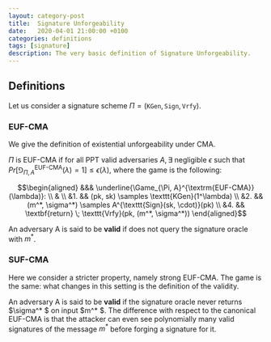 ```yaml
---
layout: category-post
title:  Signature Unforgeability
date:   2020-04-01 21:00:00 +0100
categories: definitions
tags: [signature]
description: The very basic definition of Signature Unforgeability.
---
```

## Definitions

Let us consider a signature scheme $\Pi = (\texttt{KGen}, \texttt{Sign}, \texttt{Vrfy})$.

### EUF-CMA

We give the definition of existential unforgeability under CMA.

$\Pi$ is EUF-CMA if for all PPT valid adversaries $A, \exists$ negligible $\epsilon$ such that $Pr[\Game_{\Pi, A}^{\textrm{EUF-CMA}}(\lambda) = 1] \le \epsilon(\lambda)$, where the game is the following:

$$\begin{aligned}
&&& \underline{\Game_{\Pi, A}^{\textrm{EUF-CMA}}(\lambda)}: \\
& \\
&1. && (pk, sk) \samples \texttt{KGen}(1^\lambda) \\
&2. && (m^*, \sigma^*) \samples A^{\texttt{Sign}(sk, \cdot)}(pk) \\
&4. && \textbf{return} \; \texttt{Vrfy}(pk, (m^*, \sigma^*))
\end{aligned}$$

An adversary A is said to be **valid** if does not query the signature oracle with $m^*$.

### SUF-CMA

Here we consider a stricter property, namely strong EUF-CMA. The game is the same: what changes in this setting is the definition of the validity.

An adversary A is said to be **valid** if the signature oracle never returns $\sigma^* $ on input $m^* $. The difference with respect to the canonical EUF-CMA is that the attacker can even see polynomially many valid signatures of the message $m^*$ before forging a signature for it.
